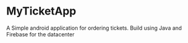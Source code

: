 # MyTicketApp
A Simple android application for ordering tickets. Build using Java and Firebase for the datacenter
